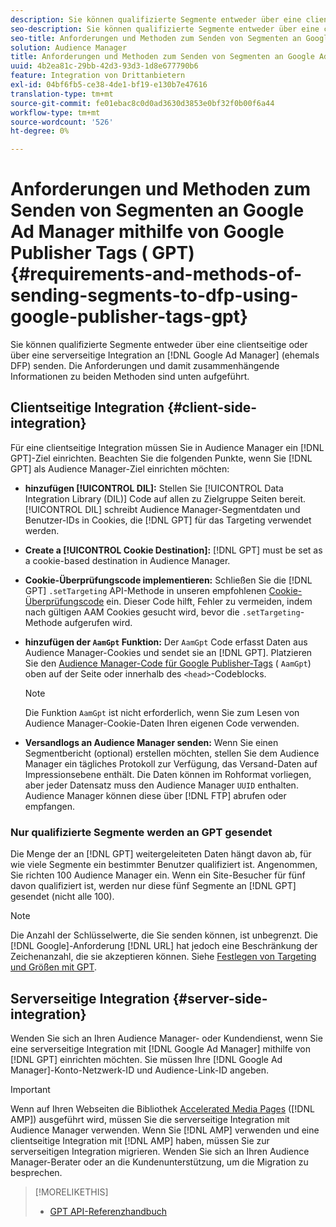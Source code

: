 ```yaml
---
description: Sie können qualifizierte Segmente entweder über eine clientseitige oder über eine serverseitige Integration an Google Ad Manager senden. Die Anforderungen und damit zusammenhängende Informationen zu beiden Methoden sind unten aufgeführt.
seo-description: Sie können qualifizierte Segmente entweder über eine clientseitige oder über eine serverseitige Integration an Google Ad Manager senden. Die Anforderungen und damit zusammenhängende Informationen zu beiden Methoden sind unten aufgeführt.
seo-title: Anforderungen und Methoden zum Senden von Segmenten an Google Ad Manager mithilfe von Google Publisher Tags (GPT)
solution: Audience Manager
title: Anforderungen und Methoden zum Senden von Segmenten an Google Ad Manager mithilfe von Google Publisher Tags (GPT)
uuid: 4b2ea81c-29bb-42d3-93d3-1d8e677790b6
feature: Integration von Drittanbietern
exl-id: 04bf6fb5-ce38-4de1-bf19-e130b7e47616
translation-type: tm+mt
source-git-commit: fe01ebac8c0d0ad3630d3853e0bf32f0b00f6a44
workflow-type: tm+mt
source-wordcount: '526'
ht-degree: 0%

---
```


# Anforderungen und Methoden zum Senden von Segmenten an Google Ad Manager mithilfe von Google Publisher Tags ( GPT) {#requirements-and-methods-of-sending-segments-to-dfp-using-google-publisher-tags-gpt}

Sie können qualifizierte Segmente entweder über eine clientseitige oder über eine serverseitige Integration an [!DNL Google Ad Manager] (ehemals DFP) senden. Die Anforderungen und damit zusammenhängende Informationen zu beiden Methoden sind unten aufgeführt.

## Clientseitige Integration {#client-side-integration}

Für eine clientseitige Integration müssen Sie in Audience Manager ein [!DNL GPT]-Ziel einrichten. Beachten Sie die folgenden Punkte, wenn Sie [!DNL GPT] als Audience Manager-Ziel einrichten möchten:

* **hinzufügen  [!UICONTROL DIL]:** Stellen Sie  [!UICONTROL Data Integration Library (DIL)] Code auf allen zu Zielgruppe Seiten bereit. [!UICONTROL DIL] schreibt Audience Manager-Segmentdaten und Benutzer-IDs in Cookies, die  [!DNL GPT] für das Targeting verwendet werden.

* **Create a  [!UICONTROL Cookie Destination]:** [!DNL GPT] must be set as a cookie-based destination in Audience Manager.

* **Cookie-Überprüfungscode implementieren:** Schließen Sie die  [!DNL GPT] `.setTargeting` API-Methode in unseren empfohlenen  [Cookie-Überprüfungscode](../../integration/gpt-aam-destination/gpt-aam-modify-api.md) ein. Dieser Code hilft, Fehler zu vermeiden, indem nach gültigen AAM Cookies gesucht wird, bevor die `.setTargeting`-Methode aufgerufen wird.

* **hinzufügen der  `AamGpt` Funktion:** Der  `AamGpt` Code erfasst Daten aus Audience Manager-Cookies und sendet sie an  [!DNL GPT]. Platzieren Sie den [Audience Manager-Code für Google Publisher-Tags](../../integration/gpt-aam-destination/gpt-aam-aamgpt-code.md) ( `AamGpt`) oben auf der Seite oder innerhalb des `<head>`-Codeblocks.

   >[!NOTE]
   >
   >Die Funktion `AamGpt` ist nicht erforderlich, wenn Sie zum Lesen von Audience Manager-Cookie-Daten Ihren eigenen Code verwenden.

* **Versandlogs an Audience Manager senden:** Wenn Sie einen Segmentbericht (optional) erstellen möchten, stellen Sie dem Audience Manager ein tägliches Protokoll zur Verfügung, das Versand-Daten auf Impressionsebene enthält. Die Daten können im Rohformat vorliegen, aber jeder Datensatz muss den Audience Manager `UUID` enthalten. Audience Manager können diese über [!DNL FTP] abrufen oder empfangen.

### Nur qualifizierte Segmente werden an GPT gesendet

Die Menge der an [!DNL GPT] weitergeleiteten Daten hängt davon ab, für wie viele Segmente ein bestimmter Benutzer qualifiziert ist. Angenommen, Sie richten 100 Audience Manager ein. Wenn ein Site-Besucher für fünf davon qualifiziert ist, werden nur diese fünf Segmente an [!DNL GPT] gesendet (nicht alle 100).

>[!NOTE]
>
>Die Anzahl der Schlüsselwerte, die Sie senden können, ist unbegrenzt. Die [!DNL Google]-Anforderung [!DNL URL] hat jedoch eine Beschränkung der Zeichenanzahl, die sie akzeptieren können. Siehe [Festlegen von Targeting und Größen mit GPT](https://support.google.com/dfp_premium/bin/answer.py?hl=en&amp;answer=1697712).

## Serverseitige Integration {#server-side-integration}

Wenden Sie sich an Ihren Audience Manager- oder Kundendienst, wenn Sie eine serverseitige Integration mit [!DNL Google Ad Manager] mithilfe von [!DNL GPT] einrichten möchten. Sie müssen Ihre [!DNL Google Ad Manager]-Konto-Netzwerk-ID und Audience-Link-ID angeben.

>[!IMPORTANT]
>
>Wenn auf Ihren Webseiten die Bibliothek [Accelerated Media Pages](https://www.ampproject.org/) ([!DNL AMP]) ausgeführt wird, müssen Sie die serverseitige Integration mit Audience Manager verwenden. Wenn Sie [!DNL AMP] verwenden und eine clientseitige Integration mit [!DNL AMP] haben, müssen Sie zur serverseitigen Integration migrieren. Wenden Sie sich an Ihren Audience Manager-Berater oder an die Kundenunterstützung, um die Migration zu besprechen.

>[!MORELIKETHIS]
>
>* [GPT API-Referenzhandbuch](https://support.google.com/dfp_premium/bin/answer.py?hl=en&amp;answer=1650154)

